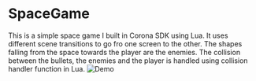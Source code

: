 # SpaceGame
This is a simple space game I built in Corona SDK using Lua. It uses different scene transitions to go fro one screen to the other. The shapes falling from the space towards the player are the enemies. The collision between the bullets, the enemies and the player is handled using collision handler function in Lua.
![Demo](https://user-images.githubusercontent.com/26017954/35500850-7eec82ae-049d-11e8-9466-4d58c6a8a983.gif)
